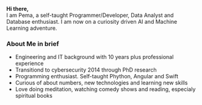 **Hi there,** <br />
I am Pema, a self-taught Programmer/Developer, Data Analyst and Database enthusiast. I am now 
on a curiosity driven AI and Machine Learning adventure.

### About Me in brief
* Engineering and IT background with 10 years plus professional experience
* Transitiond to cybersecurity 2014 through PhD research
* Programming enthusiast. Self-taught Phython, Angular and Swift
* Curious of about numbers, new technologies and learning new skills
* Love doing meditation, watching comedy shows and reading, especialy spiritual books

